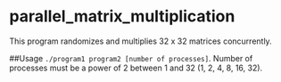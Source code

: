 # parallel_matrix_multiplication
This program randomizes and multiplies 32 x 32 matrices concurrently. 

##Usage
`./program1 program2 [number of processes]`. Number of processes must be a power of 2 between 1 and 32 (1, 2, 4, 8, 16, 32).
